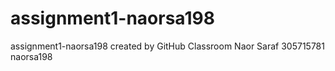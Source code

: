 # assignment1-naorsa198
assignment1-naorsa198 created by GitHub Classroom
Naor Saraf
305715781
naorsa198
